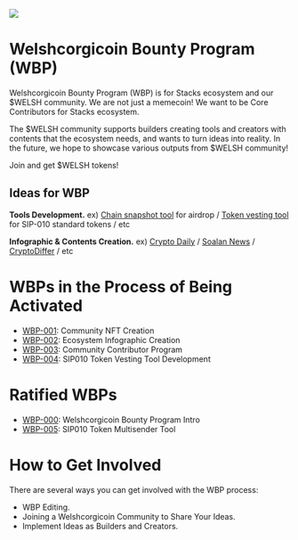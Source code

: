 <img src="https://github.com/Welshcorgicoin/Welshcorgicoin/blob/main/logos/wbp_background_image.png"></img>

# Welshcorgicoin Bounty Program (WBP)
Welshcorgicoin Bounty Program (WBP) is for Stacks ecosystem and our $WELSH community. We are not just a memecoin! We want to be Core Contributors for Stacks ecosystem.

The $WELSH community supports builders creating tools and creators with contents that the ecosystem needs, and wants to turn ideas into reality. In the future, we hope to showcase various outputs from $WELSH community!

Join and get $WELSH tokens!

Ideas for WBP
-------------
**Tools Development.** ex) [Chain snapshot tool](https://docs.binance.org/guides/node/snapshot.html) for airdrop / [Token vesting tool](https://vesting.bonfida.org) for SIP-010 standard tokens / etc

**Infographic & Contents Creation.** ex) [Crypto Daily](https://cryptodaily.io) / [Soalan News](https://www.solana.news) / [CryptoDiffer](https://t.me/cryptodiffer) / etc

WBPs in the Process of Being Activated
======================================
* [WBP-001](https://github.com/Welshcorgicoin/WBP/blob/main/wbps/wbp-001/wbp-001-community-nft-creation.md): Community NFT Creation
* [WBP-002](https://github.com/Welshcorgicoin/WBP/blob/main/wbps/wbp-002/wbp-002-ecosystem-infographic-creation.md): Ecosystem Infographic Creation
* [WBP-003](https://github.com/Welshcorgicoin/WBP/blob/main/wbps/wbp-003/wbp-003-community-contributor-program.md): Community Contributor Program
* [WBP-004](https://github.com/Welshcorgicoin/WBP/blob/main/wbps/wbp-004/wbp-004-sip010-token-vesting-tool.md): SIP010 Token Vesting Tool Development

Ratified WBPs
=============
* [WBP-000](https://github.com/Welshcorgicoin/WBP/blob/main/wbps/wbp-000/wbp-000-welshcorgicoin-bounty-program-intro.md): Welshcorgicoin Bounty Program Intro
* [WBP-005](https://github.com/Welshcorgicoin/WBP/blob/main/wbps/wbp-005/wbp-005-sip010-token-multisender-tool.md): SIP010 Token Multisender Tool

How to Get Involved
===================
There are several ways you can get involved with the WBP process:
* WBP Editing.
* Joining a Welshcorgicoin Community to Share Your Ideas.
* Implement Ideas as Builders and Creators.
